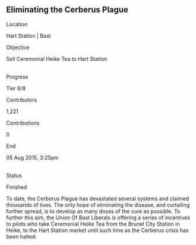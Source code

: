 ## Eliminating the Cerberus Plague

Location

Hart Station \| Bast

Objective

Sell Ceremonial Heike Tea to Hart Station

\
Progress

Tier 6/8

Contributors

1,221

Contributions

0

End

05 Aug 2015, 3:25pm

\
Status

Finished

To date, the Cerberus Plague has devastated several systems and claimed
thousands of lives. The only hope of eliminating the disease, and
curtailing further spread, is to develop as many doses of the cure as
possible. To further this aim, the Union Of Bast Liberals is offering a
series of incentives to pilots who take Ceremonial Heike Tea from the
Brunel City Station in Heike, to the Hart Station market until such time
as the Cerberus crisis has been halted.
